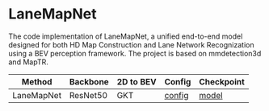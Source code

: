 # LaneMapNet
The code implementation of LaneMapNet,  a unified end-to-end model designed for both HD Map Construction and Lane Network Recognization using a BEV perception framework. The project is based on mmdetection3d and MapTR.

| Method | Backbone | 2D to BEV | Config | Checkpoint |
| ------ | ------- |  -------- | -------- | -------- |
| LaneMapNet | ResNet50 | GKT | [config][1]| [model][2] |

[1]:https://github.com/Zhutianyi7230/LaneMapNet/blob/master/projects/configs/lanemapnet/lanemapnet_tiny_r50_24e_.py
[2]:https://pan.baidu.com/s/1_JJRWWOklYyfFwoYj7rKHA?pwd=c9va
